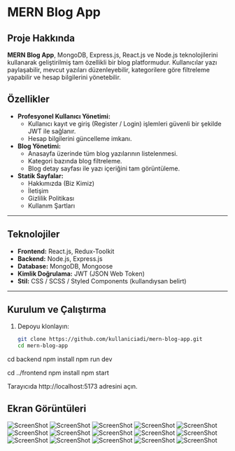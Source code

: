 # MERN Blog App

## Proje Hakkında

**MERN Blog App**, MongoDB, Express.js, React.js ve Node.js teknolojilerini kullanarak geliştirilmiş tam özellikli bir blog platformudur. Kullanıcılar yazı paylaşabilir, mevcut yazıları düzenleyebilir, kategorilere göre filtreleme yapabilir ve hesap bilgilerini yönetebilir.

## Özellikler

- **Profesyonel Kullanıcı Yönetimi:**
  - Kullanıcı kayıt ve giriş (Register / Login) işlemleri güvenli bir şekilde JWT ile sağlanır.
  - Hesap bilgilerini güncelleme imkanı.
- **Blog Yönetimi:**
  - Anasayfa üzerinde tüm blog yazılarının listelenmesi.
  - Kategori bazında blog filtreleme.
  - Blog detay sayfası ile yazı içeriğini tam görüntüleme.
- **Statik Sayfalar:**
  - Hakkımızda (Biz Kimiz)
  - İletişim
  - Gizlilik Politikası
  - Kullanım Şartları

---

## Teknolojiler

- **Frontend:** React.js, Redux-Toolkit
- **Backend:** Node.js, Express.js
- **Database:** MongoDB, Mongoose
- **Kimlik Doğrulama:** JWT (JSON Web Token)
- **Stil:** CSS / SCSS / Styled Components (kullandıysan belirt)

---

## Kurulum ve Çalıştırma

1. Depoyu klonlayın:

   ```bash
   git clone https://github.com/kullaniciadi/mern-blog-app.git
   cd mern-blog-app
   ```

cd backend
npm install
npm run dev

cd ../frontend
npm install
npm start

Tarayıcıda http://localhost:5173 adresini açın.

## Ekran Görüntüleri

![ScreenShot](./screenshot/screenshot-1.png)
![ScreenShot](./screenshot/screenshot-2.png)
![ScreenShot](./screenshot/screenshot-3.png)
![ScreenShot](./screenshot/screenshot-4.png)
![ScreenShot](./screenshot/screenshot-5.png)
![ScreenShot](./screenshot/screenshot-6.png)
![ScreenShot](./screenshot/screenshot-7.png)
![ScreenShot](./screenshot/screenshot-8.png)
![ScreenShot](./screenshot/screenshot-9.png)
![ScreenShot](./screenshot/screenshot-1.png)
![ScreenShot](./screenshot/screenshot-10.png)
![ScreenShot](./screenshot/screenshot-11.png)
![ScreenShot](./screenshot/screenshot-12.png)
![ScreenShot](./screenshot/screenshot-13.png)
![ScreenShot](./screenshot/screenshot-14.png)
